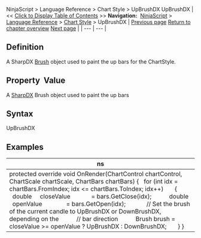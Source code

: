 ﻿
NinjaScript > Language Reference > Chart Style > UpBrushDX
UpBrushDX
| << [Click to Display Table of Contents](upbrushdx.md) >> **Navigation:**     [NinjaScript](ninjascript.md) > [Language Reference](language_reference_wip.md) > [Chart Style](chart_style.md) > UpBrushDX | [Previous page](upbrush.md) [Return to chapter overview](chart_style.md) [Next page](drawing_tools.md) |
| --- | --- |
## Definition
A SharpDX [Brush](sharpdx_direct2d1_brush.md) object used to paint the up bars for the ChartStyle.
 
## Property  Value
A [SharpDX](sharpdx_direct2d1.md) Brush object used to paint the up bars
 
## Syntax
UpBrushDX
 
## Examples
| ns |
| --- |
| protected override void OnRender(ChartControl chartControl, ChartScale chartScale, ChartBars chartBars) {    for (int idx = chartBars.FromIndex; idx <= chartBars.ToIndex; idx++)        {            double     closeValue             = bars.GetClose(idx);             double     openValue               = bars.GetOpen(idx);              // Set the brush of the current candle to UpBrushDX or DownBrushDX, depending on the             // bar direction            Brush brush = closeValue >= openValue ? UpBrushDX : DownBrushDX;        } } |
